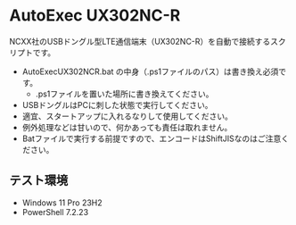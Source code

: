 # AutoExec UX302NC-R
NCXX社のUSBドングル型LTE通信端末（UX302NC-R）を自動で接続するスクリプトです。

- AutoExecUX302NCR.bat の中身（.ps1ファイルのパス）は書き換え必須です。
  - .ps1ファイルを置いた場所に書き換えてください。
- USBドングルはPCに刺した状態で実行してください。
- 適宜、スタートアップに入れるなりして使用してください。
- 例外処理などは甘いので、何かあっても責任は取れません。
- Batファイルで実行する前提ですので、エンコードはShiftJISなのはご注意ください。

## テスト環境
- Windows 11 Pro 23H2
- PowerShell 7.2.23
